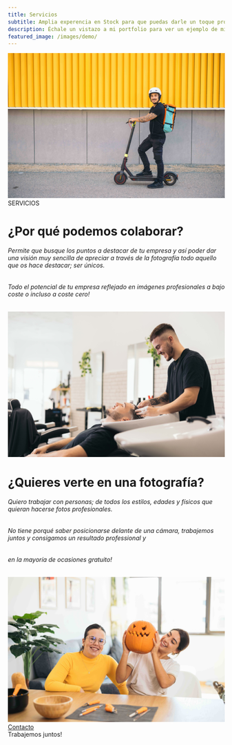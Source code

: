 ```yaml
---
title: Servicios
subtitle: Amplia experencia en Stock para que puedas darle un toque profesional a tu negocio
description: Échale un vistazo a mi portfolio para ver un ejemplo de mis fotografias.
featured_image: /images/demo/
---
```


<div class="gallery" data-columns="1">
	<img src="/images/servicios/7N1A6201.jpg">
    <page class="centered">SERVICIOS</page>
</div>

<div class="service">    
    <div class="service-text">
        <h1>¿Por qué podemos colaborar?</h1>
        <h6>Permite que busque los puntos a destacar de tu empresa y así poder dar una visión muy sencilla de apreciar a través de la fotografía todo aquello que os hace destacar; ser únicos.</h6>
        <h6>Todo el potencial de tu empresa reflejado en imágenes profesionales a bajo coste o incluso a coste cero!</h6>
    </div>
    <div class="service-image">
        <img src="/images/servicios/7N1A0274.jpg">
    </div>
</div>
<div class="separadores"></div>
<div class="service">    
    <div class="service-text">
        <h1>¿Quieres verte en una fotografía?</h1>
        <h6>Quiero trabajar con personas; de todos los estilos, edades y físicos que quieran hacerse fotos profesionales.</h6>
        <h6>No tiene porqué saber posicionarse delante de una cámara, trabajemos juntos y consigamos un resultado professional y</h6><h6>en la mayoría de ocasiones gratuito!</h6>
    </div>
    <div class="service-image">
        <img src="/images/servicios/7N1A5577.jpg">
    </div>
</div>

<div class="button-container">
    <div class="center-button">
        <a href="contact" class="button-pill">Contacto</a>
    </div>
</div>

<div class="contact-quote"> 
Trabajemos juntos!
</div>
